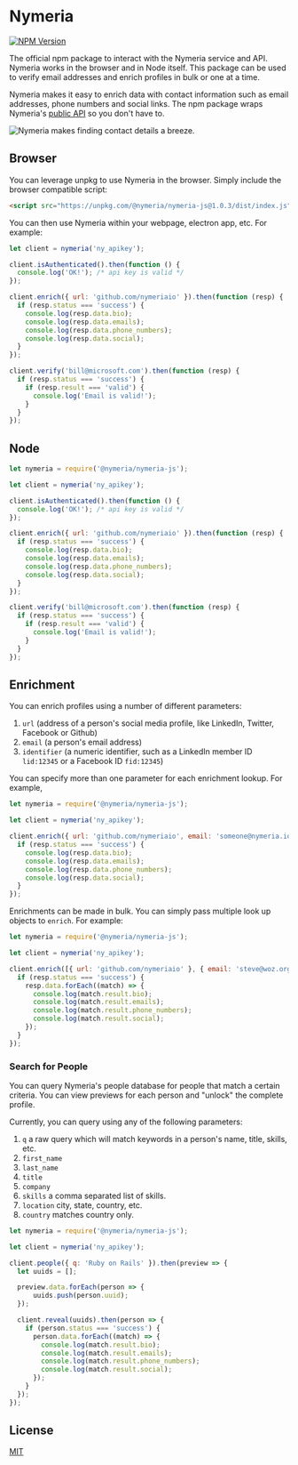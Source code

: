 Nymeria
=======

[![NPM Version](https://img.shields.io/npm/v/@nymeria/nymeria-js?style=flat-square)](https://www.npmjs.com/package/@nymeria/nymeria-js)

The official npm package to interact with the Nymeria service and API. Nymeria
works in the browser and in Node itself. This package can be used to verify
email addresses and enrich profiles in bulk or one at a time.

Nymeria makes it easy to enrich data with contact information such as email
addresses, phone numbers and social links. The npm package wraps Nymeria's [public
API](https://www.nymeria.io/developers) so you don't have to.

![Nymeria makes finding contact details a breeze.](https://www.nymeria.io/assets/images/marquee.png)

Browser
-------

You can leverage unpkg to use Nymeria in the browser. Simply include the
browser compatible script:

```html
<script src="https://unpkg.com/@nymeria/nymeria-js@1.0.3/dist/index.js"></script>
```

You can then use Nymeria within your webpage, electron app, etc. For example:

```javascript
let client = nymeria('ny_apikey');

client.isAuthenticated().then(function () {
  console.log('OK!'); /* api key is valid */
});

client.enrich({ url: 'github.com/nymeriaio' }).then(function (resp) {
  if (resp.status === 'success') {
    console.log(resp.data.bio);
    console.log(resp.data.emails);
    console.log(resp.data.phone_numbers);
    console.log(resp.data.social);
  }
});

client.verify('bill@microsoft.com').then(function (resp) {
  if (resp.status === 'success') {
    if (resp.result === 'valid') {
      console.log('Email is valid!');
    }
  }
});
```

Node
----

```javascript
let nymeria = require('@nymeria/nymeria-js');

let client = nymeria('ny_apikey');

client.isAuthenticated().then(function () {
  console.log('OK!'); /* api key is valid */
});

client.enrich({ url: 'github.com/nymeriaio' }).then(function (resp) {
  if (resp.status === 'success') {
    console.log(resp.data.bio);
    console.log(resp.data.emails);
    console.log(resp.data.phone_numbers);
    console.log(resp.data.social);
  }
});

client.verify('bill@microsoft.com').then(function (resp) {
  if (resp.status === 'success') {
    if (resp.result === 'valid') {
      console.log('Email is valid!');
    }
  }
});
```

Enrichment
----------

You can enrich profiles using a number of different parameters:

1. `url` (address of a person's social media profile, like LinkedIn, Twitter, Facebook or Github)
2. `email` (a person's email address)
3. `identifier` (a numeric identifier, such as a LinkedIn member ID `lid:12345` or a Facebook ID `fid:12345`)

You can specify more than one parameter for each enrichment lookup. For
example,

```javascript
let nymeria = require('@nymeria/nymeria-js');

let client = nymeria('ny_apikey');

client.enrich({ url: 'github.com/nymeriaio', email: 'someone@nymeria.io', identifier: 'fid:12345' }).then(function (resp) {
  if (resp.status === 'success') {
    console.log(resp.data.bio);
    console.log(resp.data.emails);
    console.log(resp.data.phone_numbers);
    console.log(resp.data.social);
  }
});
```

Enrichments can be made in bulk. You can simply pass multiple look up objects
to `enrich`. For example:

```javascript
let nymeria = require('@nymeria/nymeria-js');

let client = nymeria('ny_apikey');

client.enrich([{ url: 'github.com/nymeriaio' }, { email: 'steve@woz.org' }, { identifier: 'fid:12345' }]).then((resp) => {
  if (resp.status === 'success') {
    resp.data.forEach((match) => {
      console.log(match.result.bio);
      console.log(match.result.emails);
      console.log(match.result.phone_numbers);
      console.log(match.result.social);
    });
  }
});
```

### Search for People

You can query Nymeria's people database for people that match a certain
criteria. You can view previews for each person and "unlock" the complete
profile.

Currently, you can query using any of the following parameters:

1. `q` a raw query which will match keywords in a person's name, title, skills,
   etc.
2. `first_name`
3. `last_name`
4. `title`
5. `company`
6. `skills` a comma separated list of skills.
7. `location` city, state, country, etc.
8. `country` matches country only.

```javascript
let nymeria = require('@nymeria/nymeria-js');

let client = nymeria('ny_apikey');

client.people({ q: 'Ruby on Rails' }).then(preview => {
  let uuids = [];

  preview.data.forEach(person => {
      uuids.push(person.uuid);
  });

  client.reveal(uuids).then(person => {
    if (person.status === 'success') {
      person.data.forEach((match) => {
        console.log(match.result.bio);
        console.log(match.result.emails);
        console.log(match.result.phone_numbers);
        console.log(match.result.social);
      });
    }
  });
});
```

License
-------

[MIT](LICENSE)
